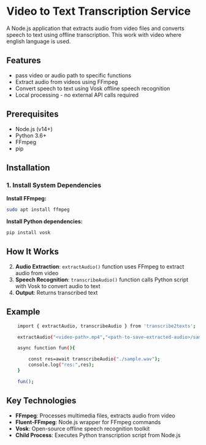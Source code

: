 



# Video to Text Transcription Service

A Node.js application that extracts audio from video files and converts speech to text using offline transcription. This work with video where english language is used.

## Features

- pass video or audio path to specific functions
- Extract audio from videos using FFmpeg
- Convert speech to text using Vosk offline speech recognition
- Local processing - no external API calls required

## Prerequisites

- Node.js (v14+)
- Python 3.6+
- FFmpeg
- pip

## Installation

### 1. Install System Dependencies

**Install FFmpeg:**
```bash
sudo apt install ffmpeg
```

**Install Python dependencies:**
```bash
pip install vosk
```


## How It Works

2. **Audio Extraction**: `extractAudio()` function uses FFmpeg to extract audio from video
3. **Speech Recognition**: `transcribeAudio()` function calls Python script with Vosk to convert audio to text
4. **Output**: Returns transcribed text 

## Example
```bash
    import { extractAudio, transcribeAudio } from 'transcribe2texts';

    extractAudio("<video-path>.mp4","<path-to-save-extracted-audio>/sample.wav");

    async function fun(){

        const res=await transcribeAudio("./sample.wav");
        console.log("res:",res);
    }

    fun();
```

## Key Technologies

- **FFmpeg**: Processes multimedia files, extracts audio from video
- **Fluent-FFmpeg**: Node.js wrapper for FFmpeg commands
- **Vosk**: Open-source offline speech recognition toolkit
- **Child Process**: Executes Python transcription script from Node.js



